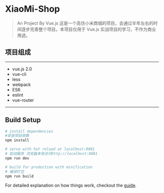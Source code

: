 # XiaoMi-Shop

> An Project By Vue.js
> 这是一个高仿小米商城的项目，会通过半年左右的时间逐步完善整个项目。本项目仅用于 Vue.js 实战项目的学习，不作为商业用途。

## 项目组成
***

* vue.js 2.0
* vue-cli
* less
* webpack
* ES6
* eslint
* vue-router

***


## Build Setup

``` bash
# install dependencies
#安装项目依赖
npm install

# serve with hot reload at localhost:8081
# 启动服务 浏览器本地访问http://localhost:8081
npm run dev

# build for production with minification
# 编译打包
npm run build
```

For detailed explanation on how things work, checkout the [guide](http://vuejs-templates.github.io/webpack/).

